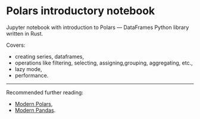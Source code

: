 # Polars introductory notebook

Jupyter notebook with introduction to Polars &mdash; DataFrames Python library written in Rust.

Covers:
* creating series, dataframes,
* operations like filtering, selecting, assigning,grouping, aggregating, etc.,
* lazy mode,
* performance.

---

Recommended further reading:
* [Modern Polars](https://kevinheavey.github.io/modern-polars/),
* [Modern Pandas](https://tomaugspurger.net/posts/modern-1-intro/).

